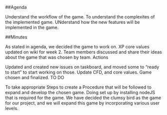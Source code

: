 ##Agenda

Understand the workflow of the game.
To understand the complexites of the implemented game.
UNderstand how the new features will be implemented in the game.

##Minutes

As stated in agenda, we decided the game to work on.
XP core values updated on wiki for week 2.
Team members discussed and share their ideas about the game that was chosen by team.
Actions

Updated and created new issues on taskboard, and moved some to “ready to start” to start working on those.
Update CFD, and core values.
Game chosen and finalized.
TO DO

To take appropriate Steps to create a Procedure that will be followed to expand and develop the chosen game.
Doing set up by installing nodeJS that is required for the game.
We have decided the clumsy bird as the game for our project, and we will expand this game by incorporating various user levels.
